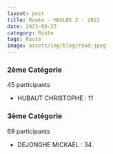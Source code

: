 ```yaml
---
layout: post
title: Route - MAULDE 2 - 2023
date: 2023-06-25
category: Route
tags: Route
image: assets/img/blog/road.jpeg
---
```


### 2ème Catégorie
45 participants
- HUBAUT CHRISTOPHE : 11

### 3ème Catégorie
69 participants
- DEJONGHE MICKAEL : 34
